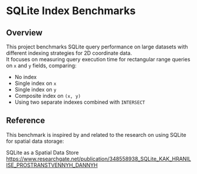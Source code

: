# SQLite Index Benchmarks

## Overview

This project benchmarks SQLite query performance on large datasets with different indexing strategies for 2D coordinate data.  
It focuses on measuring query execution time for rectangular range queries on `x` and `y` fields, comparing:

- No index
- Single index on `x`
- Single index on `y`
- Composite index on `(x, y)`
- Using two separate indexes combined with `INTERSECT`


## Reference

This benchmark is inspired by and related to the research on using SQLite for spatial data storage:

SQLite as a Spatial Data Store
https://www.researchgate.net/publication/348558938_SQLite_KAK_HRANILISE_PROSTRANSTVENNYH_DANNYH